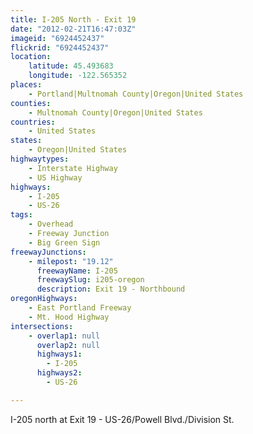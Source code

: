 ```yaml
---
title: I-205 North - Exit 19
date: "2012-02-21T16:47:03Z"
imageid: "6924452437"
flickrid: "6924452437"
location:
    latitude: 45.493683
    longitude: -122.565352
places:
    - Portland|Multnomah County|Oregon|United States
counties:
    - Multnomah County|Oregon|United States
countries:
    - United States
states:
    - Oregon|United States
highwaytypes:
    - Interstate Highway
    - US Highway
highways:
    - I-205
    - US-26
tags:
    - Overhead
    - Freeway Junction
    - Big Green Sign
freewayJunctions:
    - milepost: "19.12"
      freewayName: I-205
      freewaySlug: i205-oregon
      description: Exit 19 - Northbound
oregonHighways:
    - East Portland Freeway
    - Mt. Hood Highway
intersections:
    - overlap1: null
      overlap2: null
      highways1:
        - I-205
      highways2:
        - US-26

---
```

I-205 north at Exit 19 - US-26/Powell Blvd./Division St.